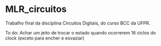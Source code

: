 # MLR_circuitos
Trabalho final da disciplina Circuitos Digitais, do curso BCC da UFPR.

To do:
Achar um jeito de trocar o estado quando ocorrerem 16 ciclos do clock (exceto para encher e esvaziar)
